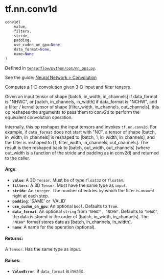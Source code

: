 <div itemscope itemtype="http://developers.google.com/ReferenceObject">
<meta itemprop="name" content="tf.nn.conv1d" />
</div>

# tf.nn.conv1d

``` python
conv1d(
    value,
    filters,
    stride,
    padding,
    use_cudnn_on_gpu=None,
    data_format=None,
    name=None
)
```



Defined in [`tensorflow/python/ops/nn_ops.py`](https://www.tensorflow.org/code/tensorflow/python/ops/nn_ops.py).

See the guide: [Neural Network > Convolution](../../../../api_guides/python/nn.md#Convolution)

Computes a 1-D convolution given 3-D input and filter tensors.

Given an input tensor of shape
  [batch, in_width, in_channels]
if data_format is "NHWC", or
  [batch, in_channels, in_width]
if data_format is "NCHW",
and a filter / kernel tensor of shape
[filter_width, in_channels, out_channels], this op reshapes
the arguments to pass them to conv2d to perform the equivalent
convolution operation.

Internally, this op reshapes the input tensors and invokes `tf.nn.conv2d`.
For example, if `data_format` does not start with "NC", a tensor of shape
  [batch, in_width, in_channels]
is reshaped to
  [batch, 1, in_width, in_channels],
and the filter is reshaped to
  [1, filter_width, in_channels, out_channels].
The result is then reshaped back to
  [batch, out_width, out_channels]
\(where out_width is a function of the stride and padding as in conv2d\) and
returned to the caller.

#### Args:

* <b>`value`</b>: A 3D `Tensor`.  Must be of type `float32` or `float64`.
* <b>`filters`</b>: A 3D `Tensor`.  Must have the same type as `input`.
* <b>`stride`</b>: An `integer`.  The number of entries by which
    the filter is moved right at each step.
* <b>`padding`</b>: 'SAME' or 'VALID'
* <b>`use_cudnn_on_gpu`</b>: An optional `bool`.  Defaults to `True`.
* <b>`data_format`</b>: An optional `string` from `"NHWC", "NCHW"`.  Defaults
    to `"NHWC"`, the data is stored in the order of
    [batch, in_width, in_channels].  The `"NCHW"` format stores
    data as [batch, in_channels, in_width].
* <b>`name`</b>: A name for the operation (optional).


#### Returns:

A `Tensor`.  Has the same type as input.


#### Raises:

* <b>`ValueError`</b>: if `data_format` is invalid.